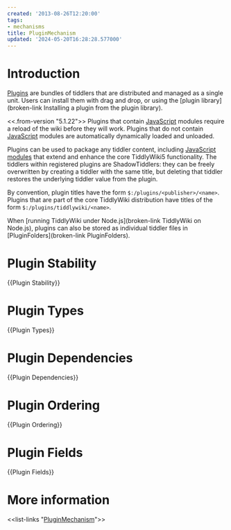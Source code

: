 ```yaml
---
created: '2013-08-26T12:20:00'
tags:
- mechanisms
title: PluginMechanism
updated: '2024-05-20T16:28:28.577000'
---
```


# Introduction

[Plugins](./Plugins.md) are bundles of tiddlers that are distributed and managed as a single unit. Users can install them with drag and drop, or using the [plugin library](broken-link Installing a plugin from the plugin library).

<<.from-version "5.1.22">> Plugins that contain [JavaScript](./JavaScript.md) modules require a reload of the wiki before they will work. Plugins that do not contain [JavaScript](./JavaScript.md) modules are automatically dynamically loaded and unloaded. 

Plugins can be used to package any tiddler content, including [JavaScript](./JavaScript.md) [modules](./Modules.md) that extend and enhance the core TiddlyWiki5 functionality. The tiddlers within registered plugins are ShadowTiddlers: they can be freely overwritten by creating a tiddler with the same title, but deleting that tiddler restores the underlying tiddler value from the plugin.

By convention, plugin titles have the form `$:/plugins/<publisher>/<name>`. Plugins that are part of the core TiddlyWiki distribution have titles of the form `$:/plugins/tiddlywiki/<name>`.

When [running TiddlyWiki under Node.js](broken-link TiddlyWiki on Node.js), plugins can also be stored as individual tiddler files in [PluginFolders](broken-link PluginFolders).

# Plugin Stability

{{Plugin Stability}}

# Plugin Types

{{Plugin Types}}

# Plugin Dependencies

{{Plugin Dependencies}}

# Plugin Ordering

{{Plugin Ordering}}

# Plugin Fields

{{Plugin Fields}}

# More information

<<list-links "[PluginMechanism](tiddlywiki://PluginMechanism)">>